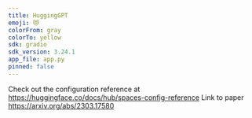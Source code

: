 ```yaml
---
title: HuggingGPT
emoji: 😻
colorFrom: gray
colorTo: yellow
sdk: gradio
sdk_version: 3.24.1
app_file: app.py
pinned: false
---
```


Check out the configuration reference at https://huggingface.co/docs/hub/spaces-config-reference
Link to paper https://arxiv.org/abs/2303.17580 
